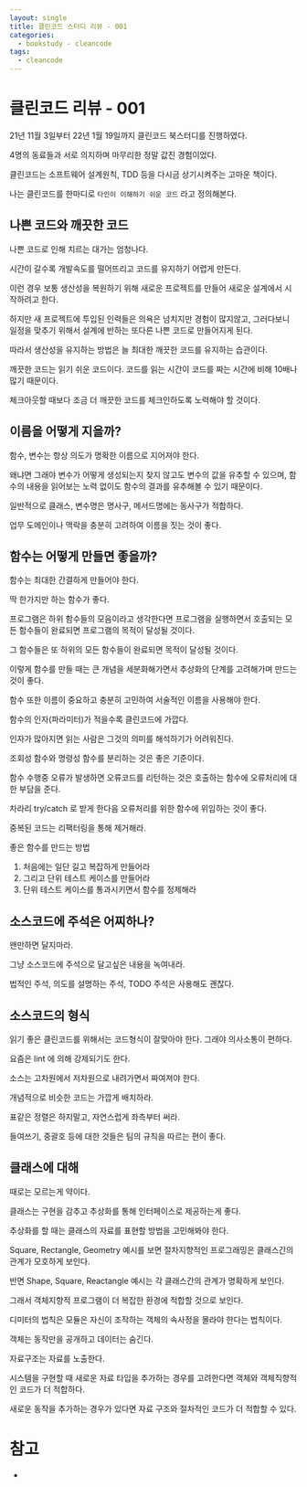 ```yaml
---
layout: single
title: 클린코드 스터디 리뷰 - 001
categories: 
  - bookstudy - cleancode
tags: 
  - cleancode
---
```


# 클린코드 리뷰 - 001

21년 11월 3일부터 22년 1월 19일까지 클린코드 북스터디를 진행하였다.

4명의 동료들과 서로 의지하며 마무리한 정말 값진 경험이었다.

클린코드는 소프트웨어 설계원칙, TDD 등을 다시금 상기시켜주는 고마운 책이다.

나는 클린코드를 한마디로 `타인이 이해하기 쉬운 코드` 라고 정의해본다.

## 나쁜 코드와 깨끗한 코드

나쁜 코드로 인해 치르는 대가는 엄청나다.

시간이 갈수록 개발속도를 떨어뜨리고 코드를 유지하기 어렵게 만든다.

이런 경우 보통 생산성을 복원하기 위해 새로운 프로젝트를 만들어 새로운 설계에서 시작하려고 한다.

하지만 새 프로젝트에 투입된 인력들은 의욕은 넘치지만 경험이 많지않고, 그러다보니 일정을 맞추기 위해서 설계에 반하는 또다른 나쁜 코드로 만들어지게 된다.

따라서 생산성을 유지하는 방법은 늘 최대한 깨끗한 코드를 유지하는 습관이다.

깨끗한 코드는 읽기 쉬운 코드이다. 코드를 읽는 시간이 코드를 짜는 시간에 비해 10배나 많기 때문이다.

체크아웃할 때보다 조금 더 깨끗한 코드를 체크인하도록 노력해야 할 것이다.

## 이름을 어떻게 지을까?

함수, 변수는 항상 의도가 명확한 이름으로 지어져야 한다.

왜냐면 그래야 변수가 어떻게 생성되는지 찾지 않고도 변수의 값을 유추할 수 있으며, 함수의 내용을 읽어보는 노력 없이도 함수의 결과를 유추해볼 수 있기 때문이다.

일반적으로 클래스, 변수명은 명사구, 메서드명에는 동사구가 적합하다.

업무 도메인이나 맥락을 충분히 고려하여 이름을 짓는 것이 좋다.

## 함수는 어떻게 만들면 좋을까?

함수는 최대한 간결하게 만들어야 한다.

딱 한가지만 하는 함수가 좋다.

프로그램은 하위 함수들의 모음이라고 생각한다면 프로그램을 실행하면서 호출되는 모든 함수들이 완료되면 프로그램의 목적이 달성될 것이다.

그 함수들은 또 하위의 모든 함수들이 완료되면 목적이 달성될 것이다.

이렇게 함수를 만들 때는 큰 개념을 세분화해가면서 추상화의 단계를 고려해가며 만드는 것이 좋다.

함수 또한 이름이 중요하고 충분히 고민하여 서술적인 이름을 사용해야 한다.

함수의 인자(파라미터)가 적을수록 클린코드에 가깝다.

인자가 많아지면 읽는 사람은 그것의 의미를 해석하기가 어려워진다.

조회성 함수와 명령성 함수를 분리하는 것은 좋은 기준이다.

함수 수행중 오류가 발생하면 오류코드를 리턴하는 것은 호출하는 함수에 오류처리에 대한 부담을 준다.

차라리 try/catch 로 받게 한다음 오류처리를 위한 함수에 위임하는 것이 좋다.

중복된 코드는 리팩터링을 통해 제거해라.

좋은 함수를 만드는 방법

1. 처음에는 일단 길고 복잡하게 만들어라
1. 그리고 단위 테스트 케이스를 만들어라
1. 단위 테스트 케이스를 통과시키면서 함수를 정제해라

## 소스코드에 주석은 어찌하나?

왠만하면 달지마라.

그냥 소스코드에 주석으로 달고싶은 내용을 녹여내라.

법적인 주석, 의도를 설명하는 주석, TODO 주석은 사용해도 괜찮다.

## 소스코드의 형식

읽기 좋은 클린코드를 위해서는 코드형식이 잘맞아야 한다. 그래야 의사소통이 편하다.

요즘은 lint 에 의해 강제되기도 한다.

소스는 고차원에서 저차원으로 내려가면서 짜여져야 한다.

개념적으로 비슷한 코드는 가깝게 배치하라.

표같은 정렬은 하지말고, 자연스럽게 좌측부터 써라.

들여쓰기, 중괄호 등에 대한 것들은 팀의 규칙을 따르는 편이 좋다.

## 클래스에 대해

때로는 모르는게 약이다.

클래스는 구현을 감추고 추상화를 통해 인터페이스로 제공하는게 좋다.

추상화를 할 때는 클래스의 자료를 표현할 방법을 고민해봐야 한다.

Square, Rectangle, Geometry 예시를 보면 절차지향적인 프로그래밍은 클래스간의 관계가 모호하게 보인다.

반면 Shape, Square, Reactangle 예시는 각 클래스간의 관계가 명확하게 보인다.

그래서 객체지향적 프로그램이 더 복잡한 환경에 적합할 것으로 보인다.

디미터의 법칙은 모듈은 자신이 조작하는 객체의 속사정을 몰라야 한다는 법칙이다.

객체는 동작만을 공개하고 데이터는 숨긴다.

자료구조는 자료를 노출한다.

시스템을 구현할 때 새로운 자료 타입을 추가하는 경우를 고려한다면 객체와 객체직향적인 코드가 더 적합하다.

새로운 동작을 추가하는 경우가 있다면 자료 구조와 절차적인 코드가 더 적합할 수 있다.

# 참고
- 